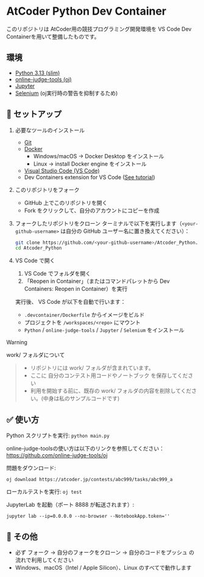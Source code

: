 # AtCoder Python Dev Container

このリポジトリは AtCoder用の競技プログラミング開発環境を VS Code Dev Containerを用いて整備したものです。

## 環境
- [Python 3.13 (slim)](https://hub.docker.com/layers/library/python/3.13-slim/images/sha256-cd4cb2ba193c13d36b59f01c9518d709b41b886388c3af2bbe7d7b29f15a303f)
- [online-judge-tools (oj)](https://pypi.org/project/online-judge-tools/)
- [Jupyter](https://pypi.org/project/jupyter/)
- [Selenium](https://pypi.org/project/selenium/)
 (oj実行時の警告を抑制するため)

## 🚀 セットアップ

1. 必要なツールのインストール

	- [Git](https://git-scm.com/)
	- [Docker](https://docs.docker.com/get-started/get-docker/)
		- Windows/macOS → Docker Desktop をインストール
		- Linux → install Docker engine をインストール
	- [Visual Studio Code (VS Code)](https://code.visualstudio.com/)
	- Dev Containers extension for VS Code ([See tutorial](https://code.visualstudio.com/docs/devcontainers/containers))

2. このリポジトリをフォーク
	- GitHub 上でこのリポジトリを開く
	- Fork をクリックして、自分のアカウントにコピーを作成

3. フォークしたリポジトリをクローン
ターミナルで以下を実行します（`<your-github-username>` は自分の GitHub ユーザー名に置き換えてください）：
	```bash
	git clone https://github.com/<your-github-username>/Atcoder_Python.git
	cd Atcoder_Python
	```

4. VS Code で開く
	1.  VS Code でフォルダを開く
	2.  「Reopen in Container」（またはコマンドパレットから Dev Containers: Reopen in Container）を実行

	実行後、 VS Code が以下を自動で行います：
	- `.devcontainer/Dockerfile` からイメージをビルド
	- プロジェクトを `/workspaces/<repo>` にマウント
	- `Python` / `online-judge-tools` / `Jupyter` / `Selenium` をインストール


> [!WARNING]
work/ フォルダについて
> - リポジトリには work/ フォルダが含まれています。
> - ここに 自分のコンテスト用コードやノートブック を保存してください
> - 利用を開始する前に、既存の work/ フォルダの内容を削除してください。(中身は私のサンプルコードです)


## ✅ 使い方
Python スクリプトを実行:
`python main.py`

online-judge-toolsの使い方は以下のリンクを参照してください：https://github.com/online-judge-tools/oj

問題をダウンロード:

`oj download https://atcoder.jp/contests/abc999/tasks/abc999_a`

ローカルテストを実行:
`oj test`

JupyterLab を起動（ポート 8888 が転送されます）:

`jupyter lab --ip=0.0.0.0 --no-browser --NotebookApp.token=''`

## 🐳 その他
- 必ず フォーク → 自分のフォークをクローン → 自分のコードをプッシュ の流れで利用してください
- Windows、macOS（Intel / Apple Silicon）、Linux のすべてで動作します

